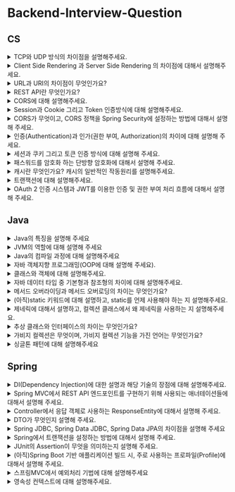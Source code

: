# Backend-Interview-Question

## CS

<details>
<summary>TCP와 UDP 방식의 차이점을 설명해주세요.</summary>
<div markdown="1">

  + tcp는 연결 지향형 프로토콜이고 udp는 데이터를 데이터그램단위로 전송하는 프로토콜입니다. tcp는 가상 회선을 만들어 신뢰성을 보장하도록하는 프로토콜로 따로 신뢰성을 보장하기
    위한 절차가 없는 udp에 비해 속도가 느린편입니다
  + TCP는 그래서 파일전송과 같은 신뢰성이 중요한 서비스에 사용되고, UDP는 스트리밍과 같이 연속성이 더 중요한 서비스에 사용됩니다

</div>
</details>
<details>
<summary>Client Side Rendering 과 Server Side Rendering 의 차이점에 대해서 설명해주세요.</summary>
<div markdown="1">

+ ssr이란 서버로부터 완전하게 만들어진 html 파일을 받아와 페이지 전체를 렌더링 하는 방식이고, csr은 사용자의 요청에 따라 필요한 부분만 응답 받아 렌더링하는 방식입니다 
  + SSR
  
    장점 : seo 검색엔진의 최적화 되어있다 , 빠른 초기 로딩시간 이 있습니다
    
    단점 : 요청시마다 전체 페이지가 새로고침되고, 새로운 요청이 있을때마다 바뀌지 않아도 되는 부분까지 렌더링 되기 때문에 서버에 부하를 줍니다
    
  + CSR
  
    장점 : 속도가 빠르며 서버의 부화가 적습니다, 새로운 요청을 할때 페이지 전체가 렌더링되지 않고 필요한 부분만 되기 때문에 사용자 친화적입니다
    
    단점 : 자바스크립트를 사용하여 사용자와 상호작용 후에 페이지 내용을 로드하기 때문에 seo에 불리합니다 또한 모든 파일을 서버에서 받아와야 하기 때문에 초기로딩 속도가 느립니다
    

</div>
</details>
<details>
<summary>URL과 URI의 차이점이 무엇인가요?</summary>
<div markdown="1">

  + URI는 특정 리소스를 식별하는 통합 자원 식별자를 의미하고 URL은 흔히 웹주소를 나타내며 리소스가 어디에 있는지 알려주기 위한 규약입니다
  
  + 실세계에 빗대어 보면 “임동근”은 제 이름이며 식별자입니다 하지만 제 위치, 연락처 등을 알 수 없기 때문에 URL이 될 수 없고, “서울시 송파구 석촌동”은 주소로 특정 위치를 알려주는 것 입니다
</div>
</details>
<details>
<summary>REST API란 무엇인가요?</summary>
<div markdown="1">
  
  -   REST의 원리를 따르는 API입니다
  
    1. URI는 동사보다 명사, 대문자보다 소문자 사용
    2. 마지막에 슬래시를 포함하지 않는다
    3.언더바 대신 하이픈을 사용한다
    4.파일확장자는 포함하지 않는다
    5.행위는 포함하지 않는다

  + REST란 REST(Representational State Transfer)의 약자로 자원을 이름으로 구분하여 해당 자원의 상태를 주고받는 모든 것을 의미합니다
    즉 URI를 통해 자원을 명시하고, HTTP Method를 이용하여 자원에 대한 CRUD를 적용하는것 입니다 

  + RestFul REST의 원리를 따르는 시스템을 의미하고, REST API의 설계 규칙을 올바르게 지킨 시스템을 RESTful하다 말할 수 있습니다
  
  + HTTP 표준 프로토콜에 따르는 모든 플랫폼에서 사용이 가능하며, REST API 메세지가 의도하는 바를 명확하게 나타내므로 의도하는 바를 쉽게 파악 할 수 있어 프런트엔드와 백엔드의 소통이 원활합니다
</div>
</details>
<details>
<summary>CORS에 대해 설명해주세요.</summary>
<div markdown="1">
  
  -   교차 출처 리소스 공유로 동일한 출처가 아닌 다른 출처에서 데이터를 주고받는 것을 제한하기 때문에 이러한 문제를 해결하기 위한 정책입니다
      방법으로는 예비요청과, 단순요청이 있습니다
      동일한 출처는 URL 중에서도 프로토콜, 도메인 주소, 포트 번호가 같은 것을 의미합니다
</div>
</details>
<details>
<summary>Session과 Cookie 그리고 Token 인증방식에 대해 설명해주세요.</summary>
<div markdown="1">
  
  -   세션은 사용자의 정보를 서버에 저장하여 활용하는 방식이고, 서버에서 발급된 세션ID를 쿠키에 담아 클라이언트에게 인증정보를 넘겨주는 것이 쿠키 방식입니다
  -   토큰은 엑세스토큰을 http헤더에 담아 클라이언트에게 넘겨주고 요청을 할때 토큰을 이용하여 서버에 넘겨줍니다 토큰은 시간 제약이 있어 엑세스 토큰이 만료되면 
      서버에 저장된 리프래시 토큰을 이용하여 재발급 받습니다
</div>
</details>
<details>
<summary>CORS가 무엇이고, CORS 정책을 Spring Security에 설정하는 방법에 대해서 설명해 주세요.</summary>
<div markdown="1">
  
  -   교차 출처 리소스 공유로 동일한 출처가 아닌 다른 출처에서 데이터를 주고받는 것을 제한하기 때문에 이러한 문제를 해결하기 위한 정책입니다
      방법으로는 예비요청과, 단순요청이 있습니다 동일한 출처는 URL 중에서도 프로토콜, 도메인 주소, 포트 번호가 같은 것을 의미합니다
  -   corsConfigurationSource로 허용되는 URL,header,method를 설정하는 방법이 있습니다
</div>
</details>
<details>
<summary>인증(Authentication)과 인가(권한 부여, Authorization)의 차이에 대해 설명해 주세요.</summary>
<div markdown="1">
  
  -   인증은 사용자가 누구인지 확인하는 절차이며, 회원가입이나 로그인 입니다 
  -   인가는 사용자에게 서비스 접근에 대한 권한을 허용해 주는것 입니다
</div>
</details>
<details>
<summary>세션과 쿠키 그리고 토큰 인증 방식에 대해 설명해 주세요.</summary>
<div markdown="1">
  
  -   세션은 사용자의 정보를 서버에 저장하여 활용하는 방식이고, 서버에서 발급된 세션ID를 쿠키에 담아 클라이언트에게 인증정보를 넘겨주는 것이 쿠키 방식입니다
  -   토큰은 엑세스토큰을 http헤더에 담아 클라이언트에게 넘겨주고 요청을 할때 토큰을 이용하여 서버에 넘겨줍니다 토큰은 시간 제약이 있어 엑세스 토큰이 만료되면 서버에 저장된 리프래시 토큰을 이용하여 
      재발급 받습니다
</div>
</details>
<details>
<summary>패스워드를 암호화 하는 단방향 암호화에 대해서 설명해 주세요.</summary>
<div markdown="1">
  
  -   한쪽 방향으로만 암호화를 한다는 의미합니다 즉 암호화만 가능하고 복호화는 할 수 없습니다그렇기 때문에 비밀번호를 관리할 때 유용하게 사용됩니다 비밀번호를 단방향 암호화 방식으로 저장하는 경우에는 
      비밀번호 DB가 노출되어도 안전합니다 비밀번호를 검증할 때에는 사용자로부터 입력받은 비밀번호를 똑같은 방식으로 암호화하여 암호화된 비밀번호끼리 비교를 하면 됩니다 대표적으로 많이 사용하고 있는 
      알고리즘은 SHA-256 암호화 알고리즘 입니다
</div>
</details>
<details>
<summary>캐시란 무엇인가요? 캐시의 일반적인 작동원리를 설명해주세요.</summary>
<div markdown="1">
  
  -   캐시란 자주 사용하는 데이터나 값을 미리 복사해두는 임시 저장소 입니다 저장공간이 작고 비용이 비싼대신 빠른 성능을 제공합니다
  -   원래 데이터에 접근하는 시간이 오래걸리는 경우나 반복적으로 동일한 결과를 돌려주는 경우 사용을 고려합니다
  -   사용자가 정보를 서버에 요청했을 경우 서버에서 응답을 해주면서 브라우저 캐시에 저장을하고 동일한 요청을 하면 캐시에 있는 정보를 제공해주며 시간이 지나 캐시에 있는 정보가 만료될경우 다시 서버로 
      요청하여 정보를 받아 브라우져 캐시에 저장해둡니다
</div>
</details>
<details>
<summary>트랜잭션에 대해 설명해주세요.</summary>
<div markdown="1">
  
  -   데이터베이스의 상태를 변화시키기 위해서 수행하는 작업의 단위 입니다 
  -   원자성,일관성,독립성,지속성 4가지 특징을 가지고 있습니다
</div>
</details>
<details>
<summary>OAuth 2 인증 시스템과 JWT를 이용한 인증 및 권한 부여 처리 흐름에 대해서 설명해 주세요.</summary>
<div markdown="1">
  
  -   OAuth2의 흐름은 먼저 Resource Owner가 Client 즉, 웹 사이트나 앱등에 로그인 요청을 하게 되면 Client는 Resource Server에 인가 코드를 요청하게 되고 코드를 받으면 다시 코드를 이용해 Access Token과 Refresh Token을 요청하게 됩니다 그럼 Resource Server는 인가 코드를 확인하고 일치하면 토큰을 발급해 줍니다. Client는 Access Token을 Resource Owner에게 넘겨주게 되고 토큰을 이용하여 Resource Server에 있는 Resource Owner의 정보에 접근이 가능하게 됩니다 JWT는 토큰기반 인증 시스템으로 클라이언트가 서버에 접속을 하면 서버에서는 DB와 조회해서 가입된 회원인지를 확인하고 서버측에서 Access Token을 발급해주고 사용자는 서버에 매 요청마다 header에 Access Token을 넣어 요청하게 됩니다 그럼 서버에서는 Token을 검증하고 올바르다면 요청에 응답합니다
</div>
</details>



## Java

<details>
<summary>Java의 특징을 설명해 주세요</summary>
<div markdown="1">
  
  -   객체지향 프로그래밍 언어이며, 기본형을 제외한 모든 요소들이 객체로 표현되고, 객체지향 개념의 특징인 캡슐화, 상속, 다형성이 잘 적용된 언어입니다
  -   장점으로는 JVM(자바 가상머신)위에서 동작하기 때문에 운영체제의 독립적이고, GC응 통한 자동적인 메모리 관리가 가능합니다
  -   단점으로는 JVM위에서 동작하기 때문에 속도가 상대적으로 느리고, 다중 상속이나 타입에 엄격하여 제약이 많습니다.
</div>
</details>
<details>
<summary>JVM의 역할에 대해 설명해 주세요</summary>
<div markdown="1">
  
  -   JVM은 스택 기반으로 동작하며, Java Byte Code를 OS에 맞게 해석 해주는 역할을 하고 가비지컬렉션을 통해 자동적인 메모리 관리를 해줍니다
</div>
</details>
<details>
<summary>Java의 컴파일 과정에 대해 설명해주세요</summary>
<div markdown="1">
  
  1.  개발자가 .java파일을 생성한다.
  2.  build를 한다.
  3.  java compiler의 javac의 명령으를 통해 바이트 코드(.class)를 생성한다.
  4.  Class Loader를 통해 JVM 메모리 내로 로드한다
  5.  실행엔진을 통해 컴퓨터가 읽을 수 있는 기계어로 해석된다.
</div>
</details>
<details>
<summary>자바 객체지향 프로그래밍(OOP에 대해 설명해 주세요).</summary>
<div markdown="1">
  
  -   OOP(Object Oriented Programming)이란 문제를 여러 개의 객체 단위로 나눠 작업하는 방식으로, 객체들이 서로 유기적으로 상호작용하는 프로그래밍 이론입니다.  프로그래밍에서 객체란 데이터의 분산을 막기 위해 데이터와 기능을 하나로 묶은 그룹을 말합니다. 특성으로는 캡슐화, 추상화, 상속화, 다형성 네 가지 특성이 있습니다  장점으로는 미리 만들어둔 코드를 활용할 수 있기 때문에 코드의 재사용성이 증가하고, 생산성 향상 등이 있습니다. 단점으로는 객체지향적으로 코드를 쓰는 데 있어 난이도가 높으며, 그것에 따라 개발 속도가 느립니다.

캡슐화 - 하나의 객체에 대해 그 객체가 특정한 목적을 위해 필요한 변수, 메소드를 하나로 묶는 것을 의미, 가장 중요한 목적은 정보은닉이다.

추상화 - 객체의 공통적인 속성과 기능을 추출하여 정의하는것

상속 - 기존 상위 클래스에 기능을 가져와 재사용할 수 있으면서 동시에 새로운 하위 클래스에 새로운 기능도 추가할 수 있는 것

다형성 - 상속과 연관 있는 개념으로 한 객체가 상속을 통해 기능을 확장하거나 변경하여 다른 여러 형태로 재구성되는 것 
</div>
</details>
<details>
<summary>클래스와 객체에 대해 설명해주세요.</summary>
<div markdown="1">
  
  -   클래스는 객체를 생성하기 위한 필드와 메소드를 정의하는 것입니다
  -   객체는 클래스로부터 만들어진 클래스의 인스턴스라고 합니다. 클래스로부터 객체를 만드는 과정을 인스턴스화 한다고 합니다
</div>
</details>
<details>
<summary>자바 데이터 타입 중 기본형과 참조형의 차이에 대해 설명해주세요.</summary>
<div markdown="1">
  
  -   boolean, char, byte, short, int, long, float, double 실제 연산에 사용되는 것은 모두 기본형 변수이고 기본형 8가지를 제외한 나머지 타입이 참조형 변수 입니다
</div>
</details>
<details>
<summary>메서드 오버라이딩과 메서드 오버로딩의 차이는 무엇인가요?</summary>
<div markdown="1">
  
  -   오버로딩은 자바의 클래스 내에 이미 사용하려는 이름과 같은 이름을 가진 메소드가 있더라도 매개변수의 개수 또는 타입이 다르면 같은 이름의 메소드를 정의할 수 있는 것이고,
  -   오버라이딩은 부모클래스의 메소드를 재정의 하는 것이므로 자식클래스에서 메소드의 이름, 매개변수,리턴값이 모두 같아야 합니다
</div>
</details>
<details>
<summary>(아직)static 키워드에 대해 설명하고, static를 언제 사용해야 하는 지 설명해주세요.</summary>
<div markdown="1">

  -   static 키워드를 사용한 변수나 메소드는 클래스가 메모리에 올라갈 때 자동으로 생성되며 클래스 로딩이 끝나면 바로 사용할 수 있습니다. 즉, 인스턴스(객체) 생성 없이 바로 사용 가능합니다.
  -   모든 객체가 메모리를 공유한다는 특징이 있고, GC 관리 영역 밖에 있기 때문에 프로그램이 종료될 때까지 메모리에 값이 유지된 채로 존재하게 됩니다.
  
</div>
</details>
<details>
<summary>제네릭에 대해서 설명하고, 컬렉션 클래스에서 왜 제네릭을 사용하는 지 설명해주세요.</summary>
<div markdown="1">
  
  -   제네릭은 클래스,인터페이스,메소드 등의 타입을 파라미터로 사용할 수 있게 해주는 역할을 합니다 
      비제네릭 타입의 코드에서 발생하는 불필요한 타입 변환으로 인한 프로그램의 성능의 저하를 감소시킬 수 있습니다. 사용하는 이유는 컴파일 시 타입 체크를 할 수 있습니다 또 타입변환을 제거합니다 

</div>
</details>
<details>
<summary>추상 클래스와 인터페이스의 차이는 무엇인가요?</summary>
<div markdown="1">
  
  -   추상 클래스는 클래스 내 추상 메소드가 하나 이상 포함되거나 abstract로 정의된 경우를 말하고,
  -   인터페이스는 모든 메소드가 추상 메소드로만 이루어져 있는 것을 말합니다.
  
공통점
  -   new 연산자로 인스턴스 생성 불가능
  -   사용하기 위해서는 하위 클래스에서 확장/구현 해야 한다.
  
차이점
  -   인터페이스는 그 인터페이스를 구현하는 모든 클래스에 대해 특정한 메소드가 반드시 존재하도록 강제함에 있고,
  -   추상클래스는 상속받는 클래스들의 공통적인 로직을 추상화 시키고, 기능 확장을 위해 사용한다.
  -   추상클래스는 다중상속이 불가능하지만, 인터페이스는 다중상속이 가능하다.
</div>
</details>
<details>
<summary>가비지 컬렉션은 무엇이며, 가비지 컬렉션 기능을 가진 언어는 무엇인가요?</summary>
<div markdown="1">
  
  -   자바의 메모리 관리 방법 중 하나로 JVM의 Heap영역에서 동적으로 할당했던 메모리 영역 중 필요 없게 된 메모리 영역을 주기적으로 삭제하는 프로세스 입니다
</div>
</details>
<details>
<summary>싱글톤 패턴에 대해 설명해주세요</summary>
<div markdown="1">
  
  -   싱글톤 패턴은 단 하나의 인스턴스를 생성해 사용하는 디자인 패턴입니다. 인스턴스가 1개만 존재햐애 한다는 것을 보장하고 싶은 경우와 동일한 인스턴스를 자주 생성해야 하는 경우 메모리 낭비를 방지하기 위해 주로 사용합니다.
</div>
</details>



## Spring

<details>
<summary>DI(Dependency Injection)에 대한 설명과 해당 기술의 장점에 대해 설명해주세요.</summary>
<div markdown="1">
  
  -   DI란 객체를 직접 생성하는게 아니라 외부에서 생성한 후 주입 시켜주는 방식입니다 생성자주입, 필드주입, 수정자주입 등이 있습니다 
      두 객체 간의 관계라는 관심사의 분리를 할 수 있고 객체간의 결합도를 낮춥니다
</div>
</details>
<details>
<summary>Spring MVC에서 REST API 엔드포인트를 구현하기 위해 사용되는 애너테이션들에 대해서 설명해 주세요.</summary>
<div markdown="1">
  
  -   MVC는 Model, View, Controller로 나뉘는데 Model에 사용되는 어노테이션에는 @Entity가 있으며 Controller에는 @Controller나 @RestController 어노테이션을 사용하며 Service 
      계층에는 @Service 어노테이션을, 데이터 엑세스 계층에는 @Repository 어노테이션을 사용합니다
</div>
</details>
<details>
<summary>Controller에서 응답 객체로 사용하는 ResponseEntity에 대해서 설명해 주세요.</summary>
<div markdown="1">
  
  -   httpEntity를 상속받는, 결과 데이터와 HTTP 상태 코드를 직접 제어할 수 있는 클래스입니다 사용자의 HttpRequest에 대한 응답 데이터가 포함 됩니다 httpStatus, httpHeader, httpBody가
      포함되어 있습니다
</div>
</details>
<details>
<summary>DTO가 무엇인지 설명해 주세요.</summary>
<div markdown="1">
  
  -   계층간 데이터 교환을 하기 위해 사용하는 객체로, 로직을 가지지 않는 순수한 데이터 객체입니다
</div>
</details>
<details>
<summary>Spring JDBC, Spring Data JDBC, Spring Data JPA의 차이점을 설명해 주세요</summary>
<div markdown="1">
  
  -   Spring JDBC는 자바로 데이터를 데이터베이스에 CRUD 기능을 해주는 표준 API이고 
  -   Spring Data JDBC는 주로 DDD에 사용됩니다 단방향 매핑만 지원이 되며 미리 작성된 DDL이 필요합니다
  -   Spring Data JPA는 쿼리를 자동으로 생성해주며 테이블과 객체를 매핑하여 사용할 수 있습니다
</div>
</details>
<details>
<summary>Spring에서 트랜잭션을 설정하는 방법에 대해서 설명해 주세요.</summary>
<div markdown="1">
  
  -   @Transactional 어노테이션을 사용합니다. 메소드뿐만 아니라, 인터페이스, 클래스 선언에도 사용할수 있다
</div>
</details>
<details>
<summary>JUnit의 Assertion이 무엇을 의미하는지 설명해 주세요.</summary>
<div markdown="1">
  
  -   테스트가 원하는 결과를 제대로 리턴하는지 에러는 발생하지 않는지 확인할 때 사용하는 메소드를 말합니다 
  -   예를 들면 assertEquals(expected, actual)  -  expected와 actual이 동일하면 True, assertSame동일한 Object면 True 등이 있습니다
</div>
</details>
<details>
<summary>(아직)Spring Boot 기반 애플리케이션 빌드 시, 주로 사용하는 프로파일(Profile)에 대해서 설명해 주세요.</summary>
<div markdown="1">
  
  -   
</div>
</details>
<details>
<summary>스프링MVC에서 예외처리 기법에 대해 설명해주세요</summary>
<div markdown="1">
  
  -   스프링 MVC에서 각 컨트롤러마다 @ExceptionHandler 어노테이션을 이용하여 예외처리를 하고 @ResponseStatus로 응답 상태를 지정해 줄 수 있습니다  하지만 각 컨트롤러마다 똑같은 작업을 반복해야 하는 번거로움과 코드중복이 발생하므로 AOP기법을 이용하여 @RestControllerAdvice, @ControllerAdvice 를 이용하여 공통된 예외처리를 한 번에 수행할 수 있습니다. 또  @ExceptionHandler 에 등록된 예외 클래스와 파라미터로 받는 예외 클래스가 동일해야 합니다 그렇지 않으면 런타임 시점에 에러가 발생할 수 있습니다
</div>
</details>
<details>
<summary>영속성 컨텍스트에 대해 설명해주세요.</summary>
<div markdown="1">
  
  -   영속성 컨텍스트란 엔티티를 영구 저장하는 환경이라는 뜻으로, 애플리케이션과 데이터베이스 사이에서 객체를 보관하는 가상의 데이터베이스 같은 역할을 합니다. 엔티티 매니저를 통해 엔티티를 저장하거나 조회하면서 영속성컨텍스트에 엔티티를 보관하고 관리합니다
</div>
</details>
